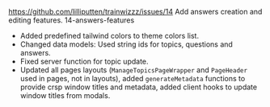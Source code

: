 https://github.com/lilliputten/trainwizzz/issues/14
Add answers creation and editing features.
14-answers-features

- Added predefined tailwind colors to theme colors list.
- Changed data models: Used string ids for topics, questions and answers.
- Fixed server function for topic update.
- Updated all pages layouts (`ManageTopicsPageWrapper` and `PageHeader` used in pages, not in layouts), added `generateMetadata` functions to provide crsp window titles and metadata, added client hooks to update window titles from modals.
